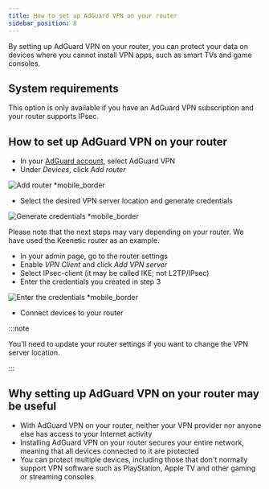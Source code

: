 ```yaml
---
title: How to set up AdGuard VPN on your router
sidebar_position: 8
---
```


By setting up AdGuard VPN on your router, you can protect your data on devices where you cannot install VPN apps, such as smart TVs and game consoles.

## System requirements

This option is only available if you have an AdGuard VPN subscription and your router supports IPsec.

## How to set up AdGuard VPN on your router

- In your [AdGuard account](https://auth.adguard.com/login.html), select AdGuard VPN
- Under *Devices*, click *Add router*

![Add router *mobile_border](https://cdn.adguardvpn.com/content/kb/vpn/general/2_year.jpg)

- Select the desired VPN server location and generate credentials

![Generate credentials *mobile_border](https://cdn.adguardvpn.com/content/kb/vpn/general/configure_router.png)

Please note that the next steps may vary depending on your router. We have used the Keenetic router as an example.

- In your admin page, go to the router settings
- Enable *VPN Client* and click *Add VPN server*
- Select IPsec-client (it may be called IKE; not L2TP/IPsec)
- Enter the credentials you created in step 3

![Enter the credentials *mobile_border](https://cdn.adguardvpn.com/content/kb/vpn/general/vpn_connection.jpg)

- Connect devices to your router

:::note

You’ll need to update your router settings if you want to change the VPN server location.

:::

## Why setting up AdGuard VPN on your router may be useful

- With AdGuard VPN on your router, neither your VPN provider nor anyone else has access to your Internet activity
- Installing AdGuard VPN on your router secures your entire network, meaning that all devices connected to it are protected
- You can protect multiple devices, including those that don't normally support VPN software such as PlayStation, Apple TV and other gaming or streaming consoles
